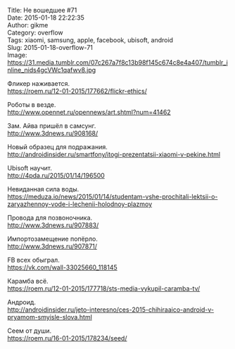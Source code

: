 Title: Не вошедшее #71  
Date: 2015-01-18 22:22:35  
Author: gikme  
Category: overflow  
Tags: xiaomi, samsung, apple, facebook, ubisoft, android  
Slug: 2015-01-18-overflow-71  
Image: https://31.media.tumblr.com/07c267a7f8c13b98f145c674c8e4a407/tumblr_inline_nids4gcVWc1qafwv8.jpg

Фликер наживается.  
<https://roem.ru/12-01-2015/177662/flickr-ethics/>

Роботы в везде.  
<http://www.opennet.ru/opennews/art.shtml?num=41462>

Зам. Айва пришёл в самсунг.  
<http://www.3dnews.ru/908168/>

Новый образец для подражания.  
<http://androidinsider.ru/smartfony/itogi-prezentatsii-xiaomi-v-pekine.html>

Ubisoft научит.  
<http://4pda.ru/2015/01/14/196500>

Невиданная сила воды.  
<https://meduza.io/news/2015/01/14/studentam-vshe-prochitali-lektsii-o-zaryazhennoy-vode-i-lechenii-holodnoy-plazmoy>

Провода для позвоночника.  
<http://www.3dnews.ru/907883/>

Импортозамещение попёрло.  
<http://www.3dnews.ru/907871/>

FB всех обыграл.  
<https://vk.com/wall-33025660_118145>

Карамба всё.  
<https://roem.ru/12-01-2015/177718/sts-media-vykupil-caramba-tv/>

Андроид.  
<http://androidinsider.ru/jeto-interesno/ces-2015-chihiraaico-android-v-pryamom-smyisle-slova.html>

Сеем от души.  
<https://roem.ru/16-01-2015/178234/seed/>
